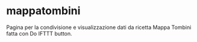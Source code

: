 # mappatombini


Pagina per la condivisione e visualizzazione dati da ricetta Mappa Tombini fatta con Do IFTTT button. 

